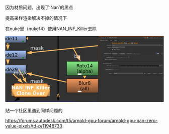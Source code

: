 因为材质问题，出现了‘Nan’的黑点

提高采样渲染解决不掉的情况下

在nuke里（nuke14）使用NAN_INF_Killer去除

![Alt text](../../png/NukePng/Selection_010.png)

贴一个社区里遇到同样问题的

https://forums.autodesk.com/t5/arnold-gpu-forum/arnold-gpu-nan-zero-value-pixels/td-p/11948733